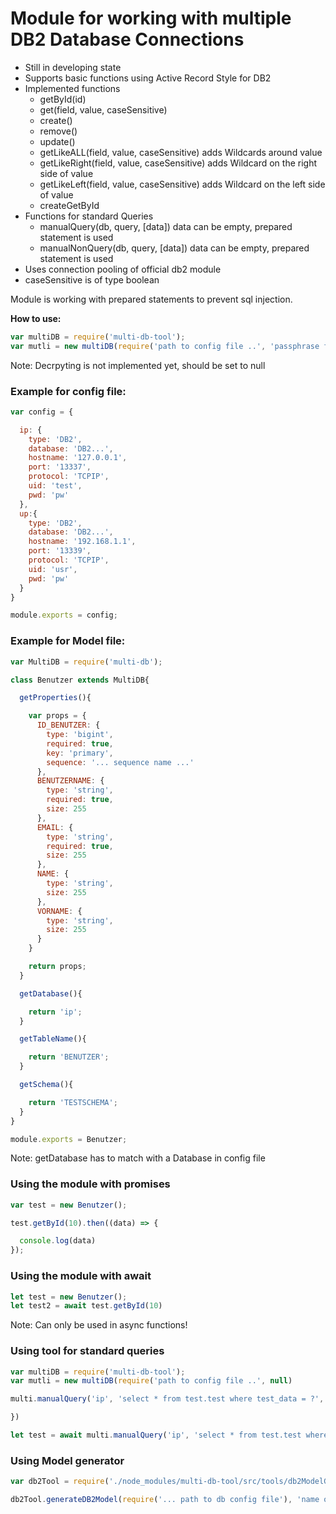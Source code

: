 # Module for working with multiple DB2 Database Connections

* Still in developing state
* Supports basic functions using Active Record Style for DB2
* Implemented functions
  * getById(id)
  * get(field, value, caseSensitive)
  * create()
  * remove()
  * update()
  * getLikeALL(field, value, caseSensitive) adds Wildcards around value
  * getLikeRight(field, value, caseSensitive) adds Wildcard on the right side of value
  * getLikeLeft(field, value, caseSensitive) adds Wildcard on the left side of value
  * createGetById
* Functions for standard Queries
  * manualQuery(db, query, [data]) data can be empty, prepared statement is used
  * manualNonQuery(db, query, [data]) data can be empty, prepared statement is used
* Uses connection pooling of official db2 module
* caseSensitive is of type boolean

Module is working with prepared statements to prevent sql injection.

__How to use:__

```javascript
var multiDB = require('multi-db-tool');
var mutli = new multiDB(require('path to config file ..', 'passphrase for decrypting properties ...')
```

Note: Decrpyting is not implemented yet, should be set to null

### Example for config file:
```javascript
var config = {

  ip: {
    type: 'DB2',
    database: 'DB2...',
    hostname: '127.0.0.1',
    port: '13337',
    protocol: 'TCPIP',
    uid: 'test',
    pwd: 'pw'
  },
  up:{
    type: 'DB2',
    database: 'DB2...',
    hostname: '192.168.1.1',
    port: '13339',
    protocol: 'TCPIP',
    uid: 'usr',
    pwd: 'pw'
  }
}

module.exports = config;
```

### Example for Model file:
```javascript
var MultiDB = require('multi-db');

class Benutzer extends MultiDB{

  getProperties(){

    var props = {
      ID_BENUTZER: {
        type: 'bigint',
        required: true,
        key: 'primary',
        sequence: '... sequence name ...'
      },
      BENUTZERNAME: {
        type: 'string',
        required: true,
        size: 255
      },
      EMAIL: {
        type: 'string',
        required: true,
        size: 255
      },
      NAME: {
        type: 'string',
        size: 255
      },
      VORNAME: {
        type: 'string',
        size: 255
      }
    }

    return props;
  }

  getDatabase(){

    return 'ip';
  }

  getTableName(){

    return 'BENUTZER';
  }

  getSchema(){

    return 'TESTSCHEMA';
  }
}

module.exports = Benutzer;
```
Note: getDatabase has to match with a Database in config file

### Using the module with promises
```javascript
var test = new Benutzer();

test.getById(10).then((data) => {

  console.log(data)
});
```

### Using the module with await
```javascript
let test = new Benutzer();
let test2 = await test.getById(10)
```

Note: Can only be used in async functions!

### Using tool for standard queries
```javascript
var multiDB = require('multi-db-tool');
var mutli = new multiDB(require('path to config file ..', null)

multi.manualQuery('ip', 'select * from test.test where test_data = ?', ['test']).then((data) => {

})

let test = await multi.manualQuery('ip', 'select * from test.test where test_data = ?', ['test'])
```

### Using Model generator
```javascript
var db2Tool = require('./node_modules/multi-db-tool/src/tools/db2ModelGenerator.js')

db2Tool.generateDB2Model(require('... path to db config file'), 'name of db in config file', '..schema', '..table name', '.. sequence name for primary fields', '..path to write file');
```
